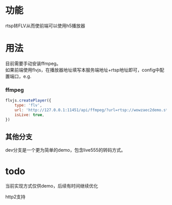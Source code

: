 # 功能
rtsp转FLV从而使前端可以使用h5播放器

# 用法
目前需要手动安装ffmpeg。  
如果前端使用flvjs，在播放器地址填写本服务端地址+rtsp地址即可，config中配置端口，e.g.  

### ffmpeg

```javascript
flvjs.createPlayer({
    type: 'flv',
    url: 'http://127.0.0.1:11451/api/ffmpeg/?url=rtsp://wowzaec2demo.streamlock.net/vod/mp4:BigBuckBunny_115k.mov',
    isLive: true,
})
```

## 其他分支
dev分支是一个更为简单的demo，包含live555的转码方式。

# todo
当前实现方式仅供demo，后续有时间继续优化

http2支持
